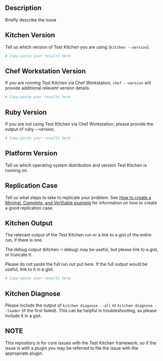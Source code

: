 ## Description

Briefly describe the issue

## Kitchen Version

Tell us which version of Test Kitchen you are using (`kitchen --version`).

```ruby
# Copy-paste your results here
```

## Chef Workstation Version

If you are running Test Kitchen via Chef Workstation, `chef --version` will provide additional relevent version details.

```ruby
# Copy-paste your results here
```

## Ruby Version

If you are not using Test Kitchen via Chef Workstation, please provide the output of ruby --version.

```ruby
# Copy-paste your results here
```

## Platform Version

Tell us which operating system distribution and version Test Kitchen is running on.

## Replication Case

Tell us what steps to take to replicate your problem.  See [How to create a Minimal, Complete, and Verifiable example](https://stackoverflow.com/help/mcve)
for information on how to create a good replication case.

## Kitchen Output

The relevant output of the Test Kitchen run or a link to a gist of the entire run, if there is one.

The debug output (kitchen -l debug) may be useful, but please link to a gist, or truncate it.

Please do not paste the full run out put here.  If the full output would be useful, link to it in a gist.

```ruby
# Copy-paste your results here
```

## Kitchen Diagnose

Please include the output of `kitchen diagnose --all` or `kitchen diagnose --loader` (if the first failed).  This can be helpful in troubleshooting, so please include it in a gist.

## NOTE

This repository is for core issues with the Test Kitchen framework, so if the issue is with a plugin you may be referred to file the issue with the appropriate plugin.
